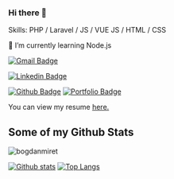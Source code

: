 ### Hi there 👋

Skills: PHP / Laravel / JS / VUE JS / HTML / CSS

🌱 I’m currently learning Node.js

[![Gmail Badge](https://img.shields.io/badge/-miretbogdan@gmail.com-c14438?style=flat&logo=Gmail&logoColor=white&link=mailto:miretbogdan@gmail.com)](mailto:miretbogdan@gmail.com)

[![Linkedin Badge](https://img.shields.io/badge/-Bogdan%20Miret-0072b1?style=flat&logo=Linkedin&logoColor=white&link=https://linkedin.com/in/bogdan-miret/)](https://linkedin.com/in/bogdan-miret/) 

[![Github Badge](https://img.shields.io/badge/-bogdanmiret-grey?style=flat&logo=github&logoColor=white&link=https://github.com/bogdanmiret/)](https://www.github.com/bogdanmiret/)
[![Portfolio Badge](https://img.shields.io/badge/portfolio-web-blue?style=flat&link=https://bogdanm.net/)](http://bogdanm.net/) <p align='left'> You can view my resume <a href='https://bogdanm.net/resume' target=_blank><u>here</u>.</a></p>

## Some of my Github Stats
<p align=left> <img src=https://komarev.com/ghpvc/?username=bogdanmiret alt=bogdanmiret /> </p>

[![Github stats](https://github-readme-stats.vercel.app/api?username=bogdanmiret&show_icons=true&include_all_commits=true)](https://github.com/bogdanmiret/github-readme-stats)
[![Top Langs](https://github-readme-stats.vercel.app/api/top-langs/?username=bogdanmiret&layout=compact)](https://github.com/bogdanmiret/github-readme-stats)


